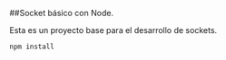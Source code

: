##Socket básico con Node.

Esta es un proyecto base para el desarrollo de sockets.

```
npm install
```